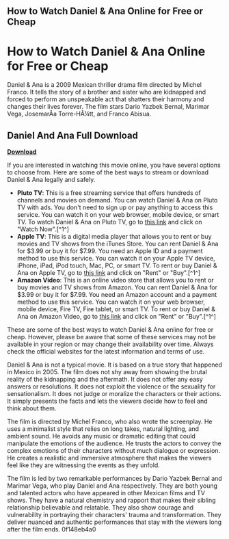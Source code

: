 ## How to Watch Daniel & Ana Online for Free or Cheap

  
# How to Watch Daniel & Ana Online for Free or Cheap
 
Daniel & Ana is a 2009 Mexican thriller drama film directed by Michel Franco. It tells the story of a brother and sister who are kidnapped and forced to perform an unspeakable act that shatters their harmony and changes their lives forever. The film stars Dario Yazbek Bernal, Marimar Vega, JosemarÃ­a Torre-HÃ¼tt, and Franco Abisua.
 
## Daniel And Ana Full Download


[**Download**](https://www.google.com/url?q=https%3A%2F%2Furlca.com%2F2tKoHK&sa=D&sntz=1&usg=AOvVaw1CFSWcMK-gxLEdSSnX3Al2)

 
If you are interested in watching this movie online, you have several options to choose from. Here are some of the best ways to stream or download Daniel & Ana legally and safely.
 
- **Pluto TV**: This is a free streaming service that offers hundreds of channels and movies on demand. You can watch Daniel & Ana on Pluto TV with ads. You don't need to sign up or pay anything to access this service. You can watch it on your web browser, mobile device, or smart TV. To watch Daniel & Ana on Pluto TV, go to [this link](https://www.justwatch.com/us/movie/daniel-and-ana) and click on "Watch Now".[^1^]
- **Apple TV**: This is a digital media player that allows you to rent or buy movies and TV shows from the iTunes Store. You can rent Daniel & Ana for $3.99 or buy it for $7.99. You need an Apple ID and a payment method to use this service. You can watch it on your Apple TV device, iPhone, iPad, iPod touch, Mac, PC, or smart TV. To rent or buy Daniel & Ana on Apple TV, go to [this link](https://www.justwatch.com/us/movie/daniel-and-ana) and click on "Rent" or "Buy".[^1^]
- **Amazon Video**: This is an online video store that allows you to rent or buy movies and TV shows from Amazon. You can rent Daniel & Ana for $3.99 or buy it for $7.99. You need an Amazon account and a payment method to use this service. You can watch it on your web browser, mobile device, Fire TV, Fire tablet, or smart TV. To rent or buy Daniel & Ana on Amazon Video, go to [this link](https://www.justwatch.com/us/movie/daniel-and-ana) and click on "Rent" or "Buy".[^1^]

These are some of the best ways to watch Daniel & Ana online for free or cheap. However, please be aware that some of these services may not be available in your region or may change their availability over time. Always check the official websites for the latest information and terms of use.
  
Daniel & Ana is not a typical movie. It is based on a true story that happened in Mexico in 2005. The film does not shy away from showing the brutal reality of the kidnapping and the aftermath. It does not offer any easy answers or resolutions. It does not exploit the violence or the sexuality for sensationalism. It does not judge or moralize the characters or their actions. It simply presents the facts and lets the viewers decide how to feel and think about them.
 
The film is directed by Michel Franco, who also wrote the screenplay. He uses a minimalist style that relies on long takes, natural lighting, and ambient sound. He avoids any music or dramatic editing that could manipulate the emotions of the audience. He trusts the actors to convey the complex emotions of their characters without much dialogue or expression. He creates a realistic and immersive atmosphere that makes the viewers feel like they are witnessing the events as they unfold.
 
The film is led by two remarkable performances by Dario Yazbek Bernal and Marimar Vega, who play Daniel and Ana respectively. They are both young and talented actors who have appeared in other Mexican films and TV shows. They have a natural chemistry and rapport that makes their sibling relationship believable and relatable. They also show courage and vulnerability in portraying their characters' trauma and transformation. They deliver nuanced and authentic performances that stay with the viewers long after the film ends.
 0f148eb4a0

